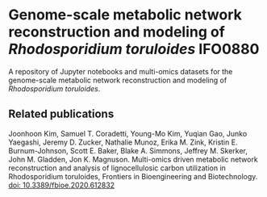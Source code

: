 # Genome-scale metabolic network reconstruction and modeling of <i>Rhodosporidium toruloides</i> IFO0880

A repository of Jupyter notebooks and multi-omics datasets for the genome-scale metabolic network reconstruction and modeling of <i>Rhodosporidium toruloides</i>.

## Related publications

Joonhoon Kim, Samuel T. Coradetti, Young-Mo Kim, Yuqian Gao, Junko Yaegashi, Jeremy D. Zucker, Nathalie Munoz, Erika M. Zink,
Kristin E. Burnum-Johnson, Scott E. Baker, Blake A. Simmons, Jeffrey M. Skerker, John M. Gladden, Jon K. Magnuson. 
Multi-omics driven metabolic network reconstruction and analysis of lignocellulosic carbon utilization in Rhodosporidium toruloides,
Frontiers in Bioengineering and Biotechnology.
[doi: 10.3389/fbioe.2020.612832](https://www.frontiersin.org/articles/10.3389/fbioe.2020.612832/)